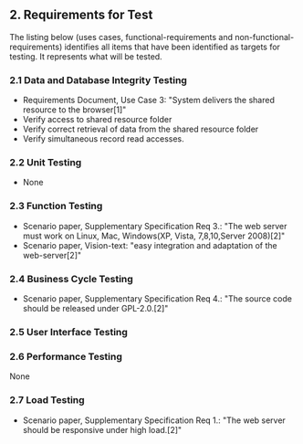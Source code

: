 ## 2. Requirements for Test
The listing below (uses cases, functional-requirements and non-functional-requirements) identifies all items that have been identified as targets for testing. It represents what will be tested.

### 2.1 Data and Database Integrity Testing

- Requirements Document, Use Case 3: "System delivers the shared resource to the browser[1]"
- Verify access to shared resource folder
- Verify correct retrieval of data from the shared resource folder
- Verify simultaneous record read accesses.

### 2.2  Unit Testing
- None

### 2.3 Function Testing
- Scenario paper, Supplementary Specification Req 3.: "The web server must work on Linux, Mac, Windows(XP, Vista, 7,8,10,Server 2008)[2]"
- Scenario paper, Vision-text: "easy integration and adaptation of the web-server[2]"

### 2.4 Business Cycle Testing
- Scenario paper, Supplementary Specification Req 4.: "The source code should be released under GPL-2.0.[2]"

### 2.5 User Interface Testing

### 2.6 Performance Testing
None
### 2.7 Load Testing
- Scenario paper, Supplementary Specification Req 1.: "The web server should be responsive under high load.[2]"
